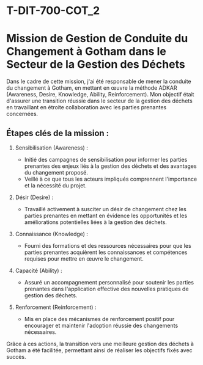 # T-DIT-700-COT_2
# Mission de Gestion de Conduite du Changement à Gotham dans le Secteur de la Gestion des Déchets

Dans le cadre de cette mission, j'ai été responsable de mener la conduite du changement à Gotham, en mettant en œuvre la méthode ADKAR (Awareness, Desire, Knowledge, Ability, Reinforcement). Mon objectif était d'assurer une transition réussie dans le secteur de la gestion des déchets en travaillant en étroite collaboration avec les parties prenantes concernées.

## Étapes clés de la mission :

1. Sensibilisation (Awareness) :
   - Initié des campagnes de sensibilisation pour informer les parties prenantes des enjeux liés à la gestion des déchets et des avantages du changement proposé.
   - Veillé à ce que tous les acteurs impliqués comprennent l'importance et la nécessité du projet.

2. Désir (Desire) :
   - Travaillé activement à susciter un désir de changement chez les parties prenantes en mettant en évidence les opportunités et les améliorations potentielles liées à la gestion des déchets.

3. Connaissance (Knowledge) :
   - Fourni des formations et des ressources nécessaires pour que les parties prenantes acquièrent les connaissances et compétences requises pour mettre en œuvre le changement.

4. Capacité (Ability) :
   - Assuré un accompagnement personnalisé pour soutenir les parties prenantes dans l'application effective des nouvelles pratiques de gestion des déchets.

5. Renforcement (Reinforcement) :
   - Mis en place des mécanismes de renforcement positif pour encourager et maintenir l'adoption réussie des changements nécessaires.

Grâce à ces actions, la transition vers une meilleure gestion des déchets à Gotham a été facilitée, permettant ainsi de réaliser les objectifs fixés avec succès.
